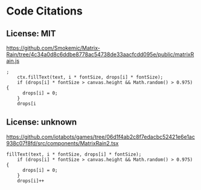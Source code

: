 # Code Citations

## License: MIT
https://github.com/Smokemic/Matrix-Rain/tree/4c34a0d8c6ddbe8778ac54738de33aacfcdd095e/public/matrixRain.js

```
;
    ctx.fillText(text, i * fontSize, drops[i] * fontSize);
    if (drops[i] * fontSize > canvas.height && Math.random() > 0.975) {
      drops[i] = 0;
    }
    drops[i
```


## License: unknown
https://github.com/iotabots/games/tree/06d1f4ab2c8f7edacbc52421e6e1ac938c07f8fd/src/components/MatrixRain2.tsx

```
fillText(text, i * fontSize, drops[i] * fontSize);
    if (drops[i] * fontSize > canvas.height && Math.random() > 0.975) {
      drops[i] = 0;
    }
    drops[i]++
```


